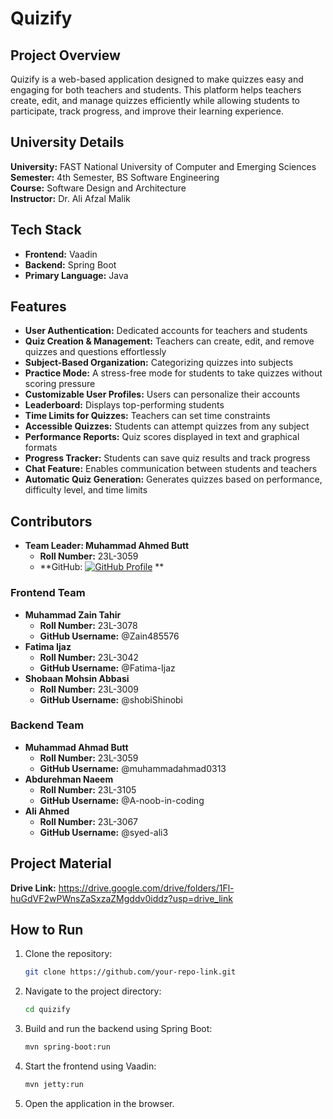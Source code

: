 # Quizify

## Project Overview
Quizify is a web-based application designed to make quizzes easy and engaging for both teachers and students. This platform helps teachers create, edit, and manage quizzes efficiently while allowing students to participate, track progress, and improve their learning experience.

## University Details
**University:** FAST National University of Computer and Emerging Sciences  
**Semester:** 4th Semester, BS Software Engineering  
**Course:** Software Design and Architecture  
**Instructor:** Dr. Ali Afzal Malik  

## Tech Stack
- **Frontend:** Vaadin
- **Backend:** Spring Boot
- **Primary Language:** Java

## Features
- **User Authentication:** Dedicated accounts for teachers and students
- **Quiz Creation & Management:** Teachers can create, edit, and remove quizzes and questions effortlessly
- **Subject-Based Organization:** Categorizing quizzes into subjects
- **Practice Mode:** A stress-free mode for students to take quizzes without scoring pressure
- **Customizable User Profiles:** Users can personalize their accounts
- **Leaderboard:** Displays top-performing students
- **Time Limits for Quizzes:** Teachers can set time constraints
- **Accessible Quizzes:** Students can attempt quizzes from any subject
- **Performance Reports:** Quiz scores displayed in text and graphical formats
- **Progress Tracker:** Students can save quiz results and track progress
- **Chat Feature:** Enables communication between students and teachers
- **Automatic Quiz Generation:** Generates quizzes based on performance, difficulty level, and time limits

## Contributors
- **Team Leader: Muhammad Ahmed Butt**  
  - **Roll Number:** 23L-3059  
  - **GitHub: [![GitHub Profile](https://github.com/muhammadahmad0313.png)](https://github.com/muhammadahmad0313)
** 

### Frontend Team
- **Muhammad Zain Tahir**  
  - **Roll Number:** 23L-3078  
  - **GitHub Username:** @Zain485576 
- **Fatima Ijaz**  
  - **Roll Number:** 23L-3042 
  - **GitHub Username:** @Fatima-Ijaz 
- **Shobaan Mohsin Abbasi**  
  - **Roll Number:** 23L-3009  
  - **GitHub Username:** @shobiShinobi  

### Backend Team
- **Muhammad Ahmad Butt**  
  - **Roll Number:** 23L-3059 
  - **GitHub Username:** @muhammadahmad0313
- **Abdurehman Naeem**  
  - **Roll Number:** 23L-3105  
  - **GitHub Username:** @A-noob-in-coding
- **Ali Ahmed**  
  - **Roll Number:** 23L-3067 
  - **GitHub Username:** @syed-ali3 

## Project Material
**Drive Link:** https://drive.google.com/drive/folders/1Fl-huGdVF2wPWnsZaSxzaZMgddv0iddz?usp=drive_link

## How to Run
1. Clone the repository:  
   ```bash
   git clone https://github.com/your-repo-link.git
   ```
2. Navigate to the project directory:  
   ```bash
   cd quizify
   ```
3. Build and run the backend using Spring Boot:  
   ```bash
   mvn spring-boot:run
   ```
4. Start the frontend using Vaadin:  
   ```bash
   mvn jetty:run
   ```
5. Open the application in the browser.
